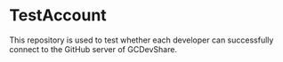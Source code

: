 TestAccount
===========

This repository is used to test  whether each developer can successfully connect to the GitHub server of GCDevShare.
